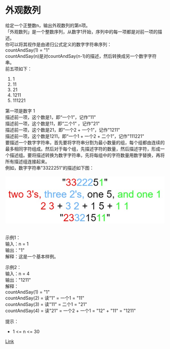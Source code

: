 <h1>外观数列</h1>

给定一个正整数n，输出外观数列的第n项。</br>
「外观数列」是一个整数序列，从数字1开始，序列中的每一项都是对前一项的描述。</br>
你可以将其视作是由递归公式定义的数字字符串序列：</br>
countAndSay(1) = "1"</br>
countAndSay(n)是对countAndSay(n-1)的描述，然后转换成另一个数字字符串。</br>
前五项如下：</br>
1. 1</br>
2. 11</br>
3. 21</br>
4. 1211</br>
5. 111221</br>

第一项是数字 1</br>
描述前一项，这个数是1，即“一个1”，记作"11"</br>
描述前一项，这个数是11，即“二个1” ，记作"21"</br>
描述前一项，这个数是21，即“一个2 + 一个1”，记作"1211"</br>
描述前一项，这个数是1211，即“一个1 + 一个2 + 二个1”，记作"111221"</br>
要描述一个数字字符串，首先要将字符串分割为最小数量的组，每个组都由连续的最多相同字符组成。然后对于每个组，先描述字符的数量，然后描述字符，形成一个描述组。要将描述转换为数字字符串，先将每组中的字符数量用数字替换，再将所有描述组连接起来。</br>
例如，数字字符串"3322251"的描述如下图：</br>
</br>![](./image/1.png)</br></br>

示例1：</br>
输入：n = 1</br>
输出："1"</br>
解释：这是一个基本样例。</br>

示例2：</br>
输入：n = 4</br>
输出："1211"</br>
解释：</br>
countAndSay(1) = "1"</br>
countAndSay(2) = 读"1" = 一个1 = "11"</br>
countAndSay(3) = 读"11" = 二个1 = "21"</br>
countAndSay(4) = 读"21" = 一个2 + 一个1 = "12" + "11" = "1211"</br>

提示：
- 1 <= n <= 30

[Link](https://leetcode-cn.com/problems/count-and-say/)